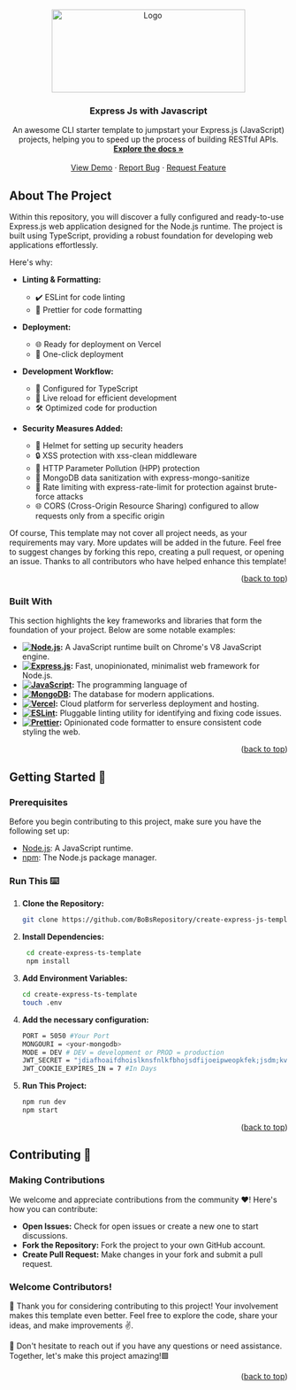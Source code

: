 <a name="readme-top"></a>

<br />
<div align="center">
  <a href="https://github.com/othneildrew/Best-README-Template">
    <img src="https://res.cloudinary.com/practicaldev/image/fetch/s--KkScstnJ--/c_imagga_scale,f_auto,fl_progressive,h_420,q_auto,w_1000/https://dev-to-uploads.s3.amazonaws.com/uploads/articles/zojuy79lo3fn3qdt7g6p.png" alt="Logo" width="350" height="150">
  </a>

  <h3 align="center">Express Js with Javascript</h3>

  <p align="center">
    An awesome CLI starter template to jumpstart your Express.js (JavaScript) projects, helping you to speed up the process of building RESTful APIs.
    <br />
    <a href="https://github.com/BoBsRepository/create-express-js-template"><strong>Explore the docs »</strong></a>
    <br />
    <br />
    <a href="https://create-express-js.vercel.app">View Demo</a>
    ·
    <a href="https://github.com/BoBsRepository/create-express-js-template/issues">Report Bug</a>
    ·
    <a href="https://github.com/BoBsRepository/create-express-js-template/issues">Request Feature</a>
  </p>
</div>




## About The Project


Within this repository, you will discover a fully configured and ready-to-use Express.js web application designed for the Node.js runtime. The project is built using TypeScript, providing a robust foundation for developing web applications effortlessly.

Here's why:
- **Linting & Formatting:**
  - ✔️ ESLint for code linting
  - 🎨 Prettier for code formatting

- **Deployment:**
  - 🌐 Ready for deployment on Vercel
  - 🚀 One-click deployment

- **Development Workflow:**
  - 🔧 Configured for TypeScript
  - 🔄 Live reload for efficient development
  - 🛠 Optimized code for production

- **Security Measures Added:**
  - 🔐 Helmet for setting up security headers
  - 🔒 XSS protection with xss-clean middleware
  - 🚧 HTTP Parameter Pollution (HPP) protection
  - 🧼 MongoDB data sanitization with express-mongo-sanitize
  - 🚦 Rate limiting with express-rate-limit for protection against brute-force attacks
  - 🌐 CORS (Cross-Origin Resource Sharing) configured to allow requests only from a specific origin  

Of course, This template may not cover all project needs, as your requirements may vary. More updates will be added in the future. Feel free to suggest changes by forking this repo, creating a pull request, or opening an issue. Thanks to all contributors who have helped enhance this template!

<p align="right">(<a href="#readme-top">back to top</a>)</p>

### Built With

This section highlights the key frameworks and libraries that form the foundation of your project. Below are some notable examples:


- **[![Node.js](https://img.shields.io/badge/Node.js-43853D?style=for-the-badge&logo=node.js&logoColor=white)](https://nodejs.org/):** A JavaScript runtime built on Chrome's V8 JavaScript engine.
- **[![Express.js](https://img.shields.io/badge/Express.js-404D59?style=for-the-badge)](https://expressjs.com/):** Fast, unopinionated, minimalist web framework for Node.js.
- **[![JavaScript](https://img.shields.io/badge/JavaScript-323330?style=for-the-badge&logo=javascript&logoColor=F7DF1E)](https://developer.mozilla.org/en-US/docs/Web/JavaScript):** The programming language of 
- **[![MongoDB](https://img.shields.io/badge/MongoDB-4EA94B?style=for-the-badge&logo=mongodb&logoColor=white)](https://www.mongodb.com/):** The database for modern applications.
- **[![Vercel](https://img.shields.io/badge/Vercel-000000?style=for-the-badge&logo=vercel&logoColor=white)](https://vercel.com/):** Cloud platform for serverless deployment and hosting.
- **[![ESLint](https://img.shields.io/badge/ESLint-4B32C3?style=for-the-badge&logo=eslint&logoColor=white)](https://eslint.org/):** Pluggable linting utility for identifying and fixing code issues.
- **[![Prettier](https://img.shields.io/badge/Prettier-F7B93E?style=for-the-badge&logo=prettier&logoColor=white)](https://prettier.io/):** Opinionated code formatter to ensure consistent code styling the web.



<p align="right">(<a href="#readme-top">back to top</a>)</p>


## Getting Started 🚀

### Prerequisites
Before you begin contributing to this project, make sure you have the following set up:

- [Node.js](https://nodejs.org/): A JavaScript runtime.
- [npm](https://www.npmjs.com/): The Node.js package manager.

### Run This ⌨️

1. **Clone the Repository:**
   ```bash
   git clone https://github.com/BoBsRepository/create-express-js-template.git
   ```
2. **Install Dependencies:**
   ```bash
    cd create-express-ts-template
    npm install
   ```
3. **Add Environment Variables:**
   ```bash
   cd create-express-ts-template
   touch .env
   ```
4. **Add the necessary configuration:**
   ```bash
   PORT = 5050 #Your Port 
   MONGOURI = <your-mongodb>
   MODE = DEV # DEV = development or PROD = production
   JWT_SECRET = "jdiafhoaifdhoislknsfnlkfbhojsdfijoeipweopkfek;jsdm;kvm;cvkjvjpisdv" # Your Secret
   JWT_COOKIE_EXPIRES_IN = 7 #In Days
   ```
5. **Run This Project:**
   ```bash
   npm run dev
   npm start
   ```

   <p align="right">(<a href="#readme-top">back to top</a>)</p>
## Contributing 🌟   
### Making Contributions

We welcome and appreciate contributions from the community ❤️! Here's how you can contribute:

- **Open Issues:** Check for open issues or create a new one to start discussions.
- **Fork the Repository:** Fork the project to your own GitHub account.
- **Create Pull Request:** Make changes in your fork and submit a pull request.

### Welcome Contributors!

🚀 Thank you for considering contributing to this project! Your involvement makes this template even better. Feel free to explore the code, share your ideas, and make improvements ✌️.

🌟 Don't hesitate to reach out if you have any questions or need assistance. Together, let's make this project amazing!🟩

<p align="right">(<a href="#readme-top">back to top</a>)</p>


